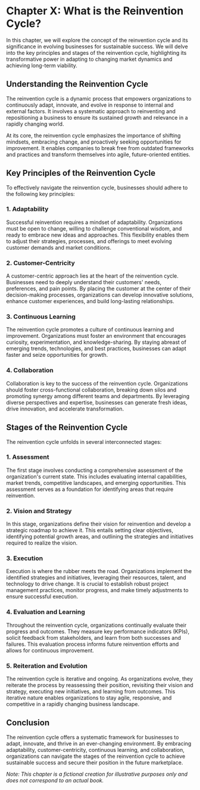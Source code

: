 Chapter X: What is the Reinvention Cycle?
=========================================

In this chapter, we will explore the concept of the reinvention cycle and its significance in evolving businesses for sustainable success. We will delve into the key principles and stages of the reinvention cycle, highlighting its transformative power in adapting to changing market dynamics and achieving long-term viability.

Understanding the Reinvention Cycle
-----------------------------------

The reinvention cycle is a dynamic process that empowers organizations to continuously adapt, innovate, and evolve in response to internal and external factors. It involves a systematic approach to reinventing and repositioning a business to ensure its sustained growth and relevance in a rapidly changing world.

At its core, the reinvention cycle emphasizes the importance of shifting mindsets, embracing change, and proactively seeking opportunities for improvement. It enables companies to break free from outdated frameworks and practices and transform themselves into agile, future-oriented entities.

Key Principles of the Reinvention Cycle
---------------------------------------

To effectively navigate the reinvention cycle, businesses should adhere to the following key principles:

### 1. **Adaptability**

Successful reinvention requires a mindset of adaptability. Organizations must be open to change, willing to challenge conventional wisdom, and ready to embrace new ideas and approaches. This flexibility enables them to adjust their strategies, processes, and offerings to meet evolving customer demands and market conditions.

### 2. **Customer-Centricity**

A customer-centric approach lies at the heart of the reinvention cycle. Businesses need to deeply understand their customers' needs, preferences, and pain points. By placing the customer at the center of their decision-making processes, organizations can develop innovative solutions, enhance customer experiences, and build long-lasting relationships.

### 3. **Continuous Learning**

The reinvention cycle promotes a culture of continuous learning and improvement. Organizations must foster an environment that encourages curiosity, experimentation, and knowledge-sharing. By staying abreast of emerging trends, technologies, and best practices, businesses can adapt faster and seize opportunities for growth.

### 4. **Collaboration**

Collaboration is key to the success of the reinvention cycle. Organizations should foster cross-functional collaboration, breaking down silos and promoting synergy among different teams and departments. By leveraging diverse perspectives and expertise, businesses can generate fresh ideas, drive innovation, and accelerate transformation.

Stages of the Reinvention Cycle
-------------------------------

The reinvention cycle unfolds in several interconnected stages:

### 1. **Assessment**

The first stage involves conducting a comprehensive assessment of the organization's current state. This includes evaluating internal capabilities, market trends, competitive landscapes, and emerging opportunities. This assessment serves as a foundation for identifying areas that require reinvention.

### 2. **Vision and Strategy**

In this stage, organizations define their vision for reinvention and develop a strategic roadmap to achieve it. This entails setting clear objectives, identifying potential growth areas, and outlining the strategies and initiatives required to realize the vision.

### 3. **Execution**

Execution is where the rubber meets the road. Organizations implement the identified strategies and initiatives, leveraging their resources, talent, and technology to drive change. It is crucial to establish robust project management practices, monitor progress, and make timely adjustments to ensure successful execution.

### 4. **Evaluation and Learning**

Throughout the reinvention cycle, organizations continually evaluate their progress and outcomes. They measure key performance indicators (KPIs), solicit feedback from stakeholders, and learn from both successes and failures. This evaluation process informs future reinvention efforts and allows for continuous improvement.

### 5. **Reiteration and Evolution**

The reinvention cycle is iterative and ongoing. As organizations evolve, they reiterate the process by reassessing their position, revisiting their vision and strategy, executing new initiatives, and learning from outcomes. This iterative nature enables organizations to stay agile, responsive, and competitive in a rapidly changing business landscape.

Conclusion
----------

The reinvention cycle offers a systematic framework for businesses to adapt, innovate, and thrive in an ever-changing environment. By embracing adaptability, customer-centricity, continuous learning, and collaboration, organizations can navigate the stages of the reinvention cycle to achieve sustainable success and secure their position in the future marketplace.

*Note: This chapter is a fictional creation for illustrative purposes only and does not correspond to an actual book.*
